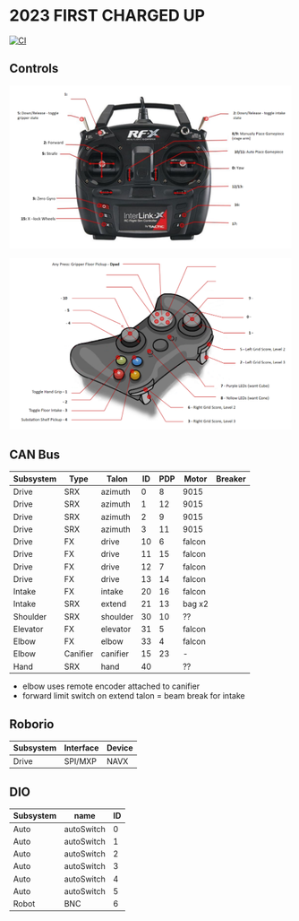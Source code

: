 
# 2023 FIRST CHARGED UP

[![CI](https://github.com/strykeforce/chargedup/actions/workflows/main.yml/badge.svg)](https://github.com/strykeforce/chargedup/actions/workflows/main.yml)

## Controls

![driver](docs/driver-controls.png)

![operator](docs/operator-controls.png)

## CAN Bus

| Subsystem  | Type     | Talon                 | ID | PDP | Motor  | Breaker |
| ---------- | -------- | --------------------- | -- | --- | ------ | ------- |
| Drive      | SRX      | azimuth               | 0  |  8  | 9015   |         |
| Drive      | SRX      | azimuth               | 1  |  12 | 9015   |         |
| Drive      | SRX      | azimuth               | 2  |  9  | 9015   |         |
| Drive      | SRX      | azimuth               | 3  |  11 | 9015   |         |
| Drive      | FX       | drive                 | 10 |  6  | falcon |         |
| Drive      | FX       | drive                 | 11 | 15  | falcon |         |
| Drive      | FX       | drive                 | 12 |  7  | falcon |         |
| Drive      | FX       | drive                 | 13 | 14  | falcon |         |
| Intake     | FX       | intake                | 20 | 16  | falcon |         |
| Intake     | SRX      | extend                | 21 | 13  | bag x2 |         |
| Shoulder   | SRX      | shoulder              | 30 | 10  | ??     |         |
| Elevator   | FX       | elevator              | 31 | 5   | falcon |         |
| Elbow      | FX       | elbow                 | 33 |  4  | falcon |         |
| Elbow      | Canifier | canifier              | 15 |  23 | -      |         |
| Hand       | SRX      | hand                  | 40 |     | ??     |         |

* elbow uses remote encoder attached to canifier
* forward limit switch on extend talon = beam break for intake


## Roborio
| Subsystem | Interface | Device | 
| --------- | --------- | ------ |
| Drive     | SPI/MXP   | NAVX   |


## DIO
| Subsystem | name       | ID |
| --------- | ---------- | -- |
| Auto      | autoSwitch | 0  |
| Auto      | autoSwitch | 1  |
| Auto      | autoSwitch | 2  |
| Auto      | autoSwitch | 3  |
| Auto      | autoSwitch | 4  |
| Auto      | autoSwitch | 5  |
| Robot     | BNC        | 6  |
